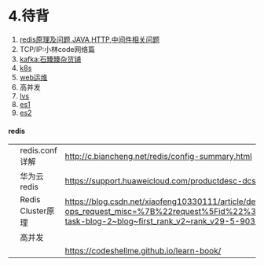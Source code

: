 # 4.待背

1. [redis原理及问题,JAVA,HTTP,中间件相关问题](https://blog.csdn.net/xiaofeng10330111/category_8448193.html)
2. TCP/IP:小林code网络篇
3. [kafka:石臻臻杂货铺](https://www.szzdzhp.com/kafka/)
4. [k8s](https://mp.weixin.qq.com/s?__biz=MzI0MDQ4MTM5NQ==&mid=2247514668&idx=1&sn=26e13d69f4011de314633aabef955fce&chksm=e918df30de6f56265e5b6b716d7b79f72c52fb940d5114bbe7e261c1a4c026309de006d908c4&scene=178&cur_album_id=1790435592028160001#rd)
5. [web运维](https://www.it610.com/article/1445576746060525568.htm)
6. 高并发
6. [lvs](https://www.cnblogs.com/skychen1218/p/13327965.html)
6. [es1](https://www.cnblogs.com/kevingrace/p/6298022.html)
6. [es2](https://www.cnblogs.com/kevingrace/p/10682264.html)

#### redis

|      |                   |                                                              |
| ---- | ----------------- | ------------------------------------------------------------ |
|      | redis.conf详解    | http://c.biancheng.net/redis/config-summary.html             |
|      | 华为云redis       | https://support.huaweicloud.com/productdesc-dcs/dcs-pd-200713001.html |
|      | Redis Cluster原理 | https://blog.csdn.net/xiaofeng10330111/article/details/90384502?ops_request_misc=%7B%22request%5Fid%22%3A%22163653146816780265451858%22%2C%22scm%22%3A%2220140713.130102334.pc%5Fblog.%22%7D&request_id=163653146816780265451858&biz_id=0&utm_medium=distribute.pc_search_result.none-task-blog-2~blog~first_rank_v2~rank_v29-5-90384502.pc_v2_rank_blog_default&utm_term=redis+cluster&spm=1018.2226.3001.4450 |
|      | 高并发            | <br />                                                       |
|      |                   | https://codeshellme.github.io/learn-book/                    |

